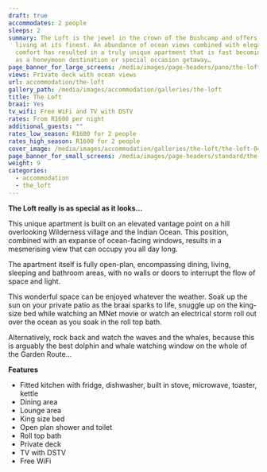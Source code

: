 ```yaml
---
draft: true
accommodates: 2 people
sleeps: 2
summary: The Loft is the jewel in the crown of the Bushcamp and offers open plan
  living at its finest. An abundance of ocean views combined with elegant
  comfort has resulted in a truly unique apartment that is fast becoming popular
  as a honeymoon destination or special occasion getaway…
page_banner_for_large_screens: /media/images/page-headers/pano/the-loft.jpg
views: Private deck with ocean views
url: accommodation/the-loft
gallery_path: /media/images/accommodation/galleries/the-loft
title: The Loft
braai: Yes
tv_wifi: Free WiFi and TV with DSTV
rates: From R1600 per night
additional_guests: ""
rates_low_season: R1600 for 2 people
rates_high_season: R1600 for 2 people
cover_image: /media/images/accommodation/galleries/the-loft/the-loft-04.jpg
page_banner_for_small_screens: /media/images/page-headers/standard/the-loft.jpg
weight: 9
categories:
  - accommodation
  - the_loft
---
```

**The Loft really is as special as it looks…**

This unique apartment is built on an elevated vantage point on a hill overlooking Wilderness village and the Indian Ocean. This position, combined with an expanse of ocean-facing windows, results in a mesmerising view that can occupy you all day long.

The apartment itself is fully open-plan, encompassing dining, living, sleeping and bathroom areas, with no walls or doors to interrupt the flow of space and light.

This wonderful space can be enjoyed whatever the weather. Soak up the sun on your private patio as the braai sparks to life, snuggle up on the king-size bed while watching an MNet movie or watch an electrical storm roll out over the ocean as you soak in the roll top bath. 

Alternatively, rock back and watch the waves and the whales, because this is arguably the best dolphin and whale watching window on the whole of the Garden Route... 

**Features**

* Fitted kitchen with fridge, dishwasher, built in stove, microwave, toaster, kettle
* Dining area
* Lounge area
* King size bed
* Open plan shower and toilet
* Roll top bath
* Private deck
* TV with DSTV
* Free WiFi